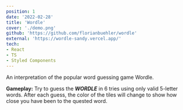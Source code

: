 ```yaml
---
position: 1
date: '2022-02-28'
title: 'Wordle'
cover: './demo.png'
github: 'https://github.com/florianbuehler/wordle'
external: 'https://wordle-sandy.vercel.app/'
tech:
- React
- TS
- Styled Components
---
```


An interpretation of the popular word guessing game Wordle. 

**Gameplay:** Try to guess the **_WORDLE_** in 6 tries using only valid 5-letter words. After each guess, the color of the tiles will change to show how close you have been to the quested word. 
